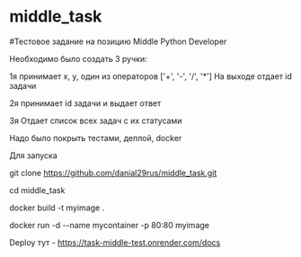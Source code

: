 # middle_task

#Тестовое задание на позицию Middle Python Developer

Необходимо было создать 3 ручки:

1я принимает x, y, один из операторов ['+', '-', '/', '*']
На выходе отдает id задачи

2я принимает id задачи и выдает ответ

3я Отдает список всех задач с их статусами

Надо было покрыть тестами, деплой, docker



Для запуска 

git clone https://github.com/danial29rus/middle_task.git

cd middle_task

docker build -t myimage .

docker run -d --name mycontainer -p 80:80 myimage

Deploy тут - https://task-middle-test.onrender.com/docs
